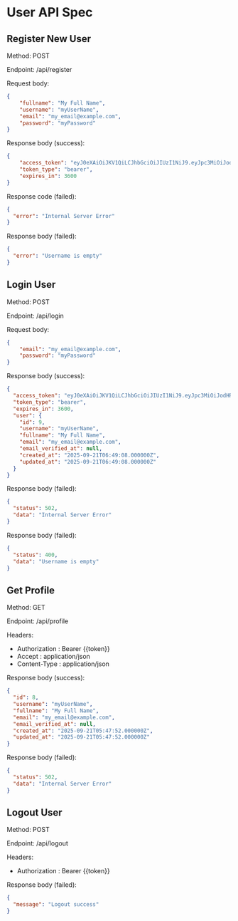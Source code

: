 # User API Spec

## Register New User
Method: POST

Endpoint: /api/register

Request body:
```json
{
    "fullname": "My Full Name",
    "username": "myUserName",
    "email": "my_email@example.com",
    "password": "myPassword"
}
```

Response body (success):
```json
{
    "access_token": "eyJ0eXAiOiJKV1QiLCJhbGciOiJIUzI1NiJ9.eyJpc3MiOiJodHRwOi8vbG9jYWxob3N0OjgwODEvYXBpL3JlZ2lzdGVyIiwiaWF0IjoxNzU4NDMzNjcyLCJleHAiOjE3NTg0MzcyNzIsIm5iZiI6MTc1ODQzMzY3MiwianRpIjoiR3JHUlFNVlF5dWdnZ01DRyIsInN1YiI6IjgiLCJwcnYiOiIyM2JkNWM4OTQ5ZjYwMGFkYjM5ZTcwMWM0MDA4NzJkYjdhNTk3NmY3In0.osWlJXB-J4ZxWAYyDtyKKc1ILJ2jY27Oa5Sn0W5mwtc",
    "token_type": "bearer",
    "expires_in": 3600
}
```

Response code (failed):
```json
{
  "error": "Internal Server Error"
}
```

Response body (failed): 
```json
{
  "error": "Username is empty"
}
```

## Login User
Method: POST

Endpoint: /api/login

Request body:
```json
{
    "email": "my_email@example.com",
    "password": "myPassword"
}
```

Response body (success):
```json
{
  "access_token": "eyJ0eXAiOiJKV1QiLCJhbGciOiJIUzI1NiJ9.eyJpc3MiOiJodHRwOi8vMjUyYjg0Mzc2NjY1Lm5ncm9rLWZyZWUuYXBwL2FwaS9sb2dpbiIsImlhdCI6MTc1ODQzNzM4MCwiZXhwIjoxNzU4NDQwOTgwLCJuYmYiOjE3NTg0MzczODAsImp0aSI6InpKNWxHZlBjVnNPdVBsN08iLCJzdWIiOiI5IiwicHJ2IjoiMjNiZDVjODk0OWY2MDBhZGIzOWU3MDFjNDAwODcyZGI3YTU5NzZmNyJ9.XsfJHsg79zSuEFxQ1Ke2smC3yYin_bZjbzghyOMymzI",
  "token_type": "bearer",
  "expires_in": 3600,
  "user": {
    "id": 9,
    "username": "myUserName",
    "fullname": "My Full Name",
    "email": "my_email@example.com",
    "email_verified_at": null,
    "created_at": "2025-09-21T06:49:08.000000Z",
    "updated_at": "2025-09-21T06:49:08.000000Z"
  }
}
```

Response body (failed):
```json
{
  "status": 502,
  "data": "Internal Server Error"
}
```

Response body (failed):
```json
{
  "status": 400,
  "data": "Username is empty"
}
```

## Get Profile
Method: GET 

Endpoint: /api/profile

Headers:

- Authorization : Bearer {{token}}
- Accept : application/json
- Content-Type : application/json

Response body (success):
```json
{
  "id": 8,
  "username": "myUserName",
  "fullname": "My Full Name",
  "email": "my_email@example.com",
  "email_verified_at": null,
  "created_at": "2025-09-21T05:47:52.000000Z",
  "updated_at": "2025-09-21T05:47:52.000000Z"
}
```

Response body (failed):
```json
{
  "status": 502,
  "data": "Internal Server Error"
}
```

## Logout User 
Method: POST

Endpoint: /api/logout

Headers:

- Authorization : Bearer {{token}}

Response body (failed):
```json
{
  "message": "Logout success"
}
```